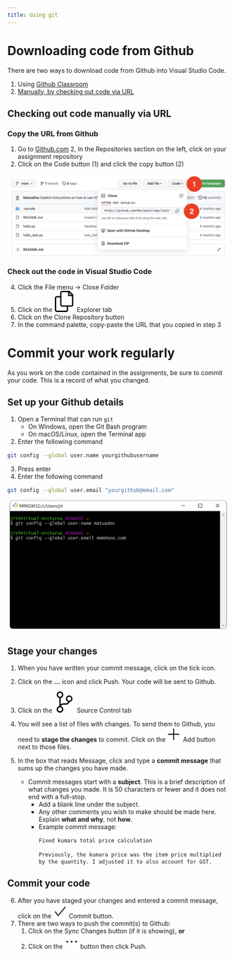 ```yaml
---
title: Using git
---
```


# Downloading code from Github

There are two ways to download code from Github into Visual Studio Code.

1. Using [Github Classroom](classroom.md)
2. [Manually, by checking out code via URL](#checking-out-code-manually-via-url)

## Checking out code manually via URL

### Copy the URL from Github

1. Go to [Github.com](https://github.com/)
2, In the Repositories section on the left, click on your assignment repository
3. Click on the Code button (1) and click the copy button (2)

![Checkout from Github](img/checkout.png)

### Check out the code in Visual Studio Code

4. Click the File menu → Close Folder
5. Click on the ![Explorer](../img/files.svg) Explorer tab
6. Click on the Clone Repository button
7. In the command palette, copy-paste the URL that you copied in step 3

# Commit your work regularly

As you work on the code contained in the assignments, be sure to commit your code. This is a record of what you changed.

## Set up your Github details

1. Open a Terminal that can run ``git``
   - On Windows, open the Git Bash program
   - On macOS/Linux, open the Terminal app
2. Enter the following command

```bash
git config --global user.name yourgithubusername
```

3. Press enter
4. Enter the following command

```bash
git config --global user.email "yourgithub@email.com"
```

![git config](img/config.png)

## Stage your changes

1. When you have written your commit message, click on the tick icon.
2. Click on the **…** icon and click Push. Your code will be sent to Github.

3. Click on the ![Source Control](../img/source-control.svg) Source Control tab
4. You will see a list of files with changes. To send them to Github, you need to **stage the changes** to commit. Click on the ![Add](../img/add.svg) Add button next to those files.
5. In the box that reads Message, click and type a **commit message** that sums up the changes you have made.

   - Commit messages start with a **subject**. This is a brief description of what changes you made. It is 50 characters or fewer and it does not end with a full-stop.
      - Add a blank line under the subject.
      - Any other comments you wish to make should be made here. Explain **what and why**, not **how**.
      - Example commit message:
         ```
         Fixed kumara total price calculation

         Previously, the kumara price was the item price multiplied by the quantity. I adjusted it to also account for GST.
         ```

## Commit your code

6. After you have staged your changes and entered a commit message, click on the ![Commit](../img/check.svg) Commit button.
7. There are two ways to push the commit(s) to Github:
   1. Click on the Sync Changes button (if it is showing), **or**
   2. Click on the ![Ellipsis](../img/ellipsis.svg) button then click Push.
